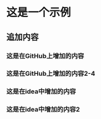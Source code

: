 # 这是一个示例

## 追加内容

### 这是在GitHub上增加的内容

### 这是在GitHub上增加的内容2-4

### 这是在idea中增加的内容

### 这是在idea中增加的内容2
